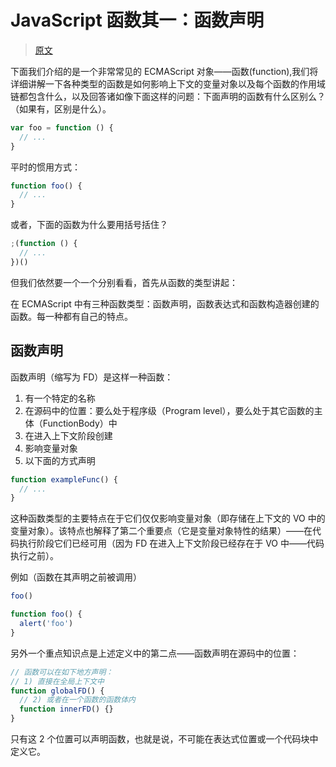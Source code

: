 # JavaScript 函数其一：函数声明

> [原文](https://web.archive.org/web/20210414201328/http://www.nowamagic.net/librarys/veda/detail/1662)

下面我们介绍的是一个非常常见的 ECMAScript 对象——函数(function),我们将详细讲解一下各种类型的函数是如何影响上下文的变量对象以及每个函数的作用域链都包含什么，以及回答诸如像下面这样的问题：下面声明的函数有什么区别么？（如果有，区别是什么）。

```js
var foo = function () {
  // ...
}
```

平时的惯用方式：

```js
function foo() {
  // ...
}
```

或者，下面的函数为什么要用括号括住？

```js
;(function () {
  // ...
})()
```

但我们依然要一个一个分别看看，首先从函数的类型讲起：

在 ECMAScript 中有三种函数类型：函数声明，函数表达式和函数构造器创建的函数。每一种都有自己的特点。

## 函数声明

函数声明（缩写为 FD）是这样一种函数：

1. 有一个特定的名称
2. 在源码中的位置：要么处于程序级（Program level），要么处于其它函数的主体（FunctionBody）中
3. 在进入上下文阶段创建
4. 影响变量对象
5. 以下面的方式声明

```js
function exampleFunc() {
  // ...
}
```

这种函数类型的主要特点在于它们仅仅影响变量对象（即存储在上下文的 VO 中的变量对象）。该特点也解释了第二个重要点（它是变量对象特性的结果）——在代码执行阶段它们已经可用（因为 FD 在进入上下文阶段已经存在于 VO 中——代码执行之前）。

例如（函数在其声明之前被调用）

```js
foo()

function foo() {
  alert('foo')
}
```

另外一个重点知识点是上述定义中的第二点——函数声明在源码中的位置：

```js
// 函数可以在如下地方声明：
// 1) 直接在全局上下文中
function globalFD() {
  // 2) 或者在一个函数的函数体内
  function innerFD() {}
}
```

只有这 2 个位置可以声明函数，也就是说，不可能在表达式位置或一个代码块中定义它。
